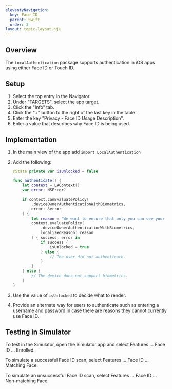 ```yaml
---
eleventyNavigation:
  key: Face ID
  parent: Swift
  order: 3
layout: topic-layout.njk
---
```


## Overview

The `LocalAuthentication` package supports authentication in iOS apps
using either Face ID or Touch ID.

## Setup

1. Select the top entry in the Navigator.
1. Under "TARGETS", select the app target.
1. Click the "Info" tab.
1. Click the "+" button to the right of the last key in the table.
1. Enter the key "Privacy - Face ID Usage Description".
1. Enter a value that describes why Face ID is being used.

## Implementation

1. In the main view of the app add `import LocalAuthentication`
1. Add the following:

   ```swift
   @State private var isUnlocked = false

   func authenticate() {
       let context = LAContext()
       var error: NSError?

       if context.canEvaluatePolicy(
           .deviceOwnerAuthenticationWithBiometrics,
           error: &error
       ) {
           let reason = "We want to ensure that only you can see your data."
           context.evaluatePolicy(
               .deviceOwnerAuthenticationWithBiometrics,
               localizedReason: reason
           ) { success, error in
               if success {
                   isUnlocked = true
               } else {
                   // The user did not authenticate.
               }
           }
       } else {
           // The device does not support biometrics.
       }
   }
   ```

1. Use the value of `isUnlocked` to decide what to render.
1. Provide an alternate way for users to authenticate
   such as entering a username and password
   in case there are reasons they cannot currently use Face ID.

## Testing in Simulator

To test in the Simulator, open the Simulator app
and select Features ... Face ID ... Enrolled.

To simulate a successful Face ID scan,
select Features ... Face ID ... Matching Face.

To simulate an unsuccessful Face ID scan,
select Features ... Face ID ... Non-matching Face.
